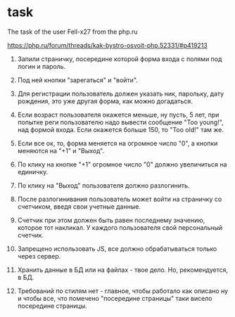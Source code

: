 # task
The task of the user Fell-x27 from the php.ru

https://php.ru/forum/threads/kak-bystro-osvoit-php.52331/#p419213

1) Запили страничку, посередине которой форма входа с полями под логин и пароль.

2) Под ней кнопки "зарегаться" и "войти".

3) Для регистрации пользователь должен указать ник, парольку, дату рождения, это уже другая форма, как можно догадаться.

4) Если возраст пользователя окажется меньше, ну пусть, 5 лет, при попытке реги пользователю надо вывести сообщение "Too young!", над формой входа. Если окажется больше 150, то "Too old!" там же.

5) Если все ок, то, форма меняется на огромное число "0", а кнопки меняются на "+1" и "Выход".

6) По клику на кнопке "+1" огромное число "0" должно увеличиться на единичку.

7) По клику на "Выход" пользователя должно разлогинить.

8) После разлогинивания пользователь может войти на страничку со счетчиком, введя свои учетные данные.

9) Счетчик при этом должен быть равен последнему значению, которое тот накликал. У каждого пользователя свой персональный счетчик.

10) Запрещено использовать JS, все должно обрабатываться только через сервер.

11) Хранить данные в БД или на файлах - твое дело. Но, рекомендуется, в БД.

12) Требований по стилям нет - главное, чтобы работало как описано ну и чтобы все, что помечено "посередине страницы" таки висело посередине страницы.

